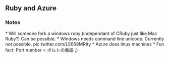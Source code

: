 <h2>Ruby and Azure</h2>

<h3>Notes</h3>
* Will someone fork a windows ruby (independant of CRuby just like Mac Ruby?) Can be possible.
* Windows needs command line unicode. Currently not possible.  pic.twitter.com/LE658MRIty
* Azure does linux machines 
* Fun fact: Port number = ポルトの番語 ;)    

